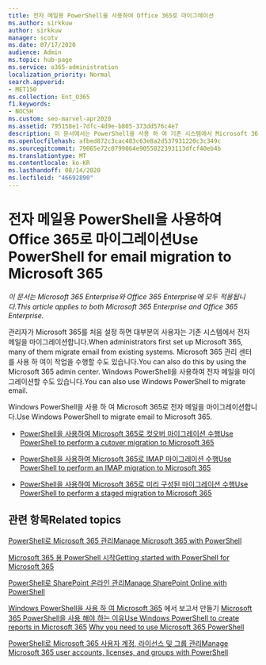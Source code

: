 ```yaml
---
title: 전자 메일용 PowerShell을 사용하여 Office 365로 마이그레이션
ms.author: sirkkuw
author: sirkkuw
manager: scotv
ms.date: 07/17/2020
audience: Admin
ms.topic: hub-page
ms.service: o365-administration
localization_priority: Normal
search.appverid:
- MET150
ms.collection: Ent_O365
f1.keywords:
- NOCSH
ms.custom: seo-marvel-apr2020
ms.assetid: 795158e1-7dfc-4d9e-b805-373dd576c4e7
description: 이 문서에서는 PowerShell을 사용 하 여 기존 시스템에서 Microsoft 365으로 전자 메일을 마이그레이션하는 방법을 알아봅니다.
ms.openlocfilehash: afbed872c3cac483c63e8a2d537931220c3c349c
ms.sourcegitcommit: 79065e72c0799064e9055022393113dfcf40eb4b
ms.translationtype: MT
ms.contentlocale: ko-KR
ms.lasthandoff: 08/14/2020
ms.locfileid: "46692890"
---
```

# <a name="use-powershell-for-email-migration-to-microsoft-365"></a><span data-ttu-id="7a793-103">전자 메일용 PowerShell을 사용하여 Office 365로 마이그레이션</span><span class="sxs-lookup"><span data-stu-id="7a793-103">Use PowerShell for email migration to Microsoft 365</span></span>

<span data-ttu-id="7a793-104">*이 문서는 Microsoft 365 Enterprise와 Office 365 Enterprise에 모두 적용됩니다.*</span><span class="sxs-lookup"><span data-stu-id="7a793-104">*This article applies to both Microsoft 365 Enterprise and Office 365 Enterprise.*</span></span>

<span data-ttu-id="7a793-105">관리자가 Microsoft 365를 처음 설정 하면 대부분의 사용자는 기존 시스템에서 전자 메일을 마이그레이션합니다.</span><span class="sxs-lookup"><span data-stu-id="7a793-105">When administrators first set up Microsoft 365, many of them migrate email from existing systems.</span></span> <span data-ttu-id="7a793-106">Microsoft 365 관리 센터를 사용 하 여이 작업을 수행할 수도 있습니다.</span><span class="sxs-lookup"><span data-stu-id="7a793-106">You can also do this by using the Microsoft 365 admin center.</span></span> <span data-ttu-id="7a793-107">Windows PowerShell을 사용하여 전자 메일을 마이그레이션할 수도 있습니다.</span><span class="sxs-lookup"><span data-stu-id="7a793-107">You can also use Windows PowerShell to migrate email.</span></span>
  
<span data-ttu-id="7a793-108">Windows PowerShell을 사용 하 여 Microsoft 365로 전자 메일을 마이그레이션합니다.</span><span class="sxs-lookup"><span data-stu-id="7a793-108">Use Windows PowerShell to migrate email to Microsoft 365.</span></span> 
  
- [<span data-ttu-id="7a793-109">PowerShell을 사용하여 Microsoft 365로 컷오버 마이그레이션 수행</span><span class="sxs-lookup"><span data-stu-id="7a793-109">Use PowerShell to perform a cutover migration to Microsoft 365</span></span>](use-powershell-to-perform-a-cutover-migration-to-microsoft-365.md)
    
- [<span data-ttu-id="7a793-110">PowerShell을 사용하여 Microsoft 365로 IMAP 마이그레이션 수행</span><span class="sxs-lookup"><span data-stu-id="7a793-110">Use PowerShell to perform an IMAP migration to Microsoft 365</span></span>](use-powershell-to-perform-an-imap-migration-to-microsoft-365.md)
    
- [<span data-ttu-id="7a793-111">PowerShell을 사용하여 Microsoft 365로 미리 구성된 마이그레이션 수행</span><span class="sxs-lookup"><span data-stu-id="7a793-111">Use PowerShell to perform a staged migration to Microsoft 365</span></span>](use-powershell-to-perform-a-staged-migration-to-microsoft-365.md)
    
## <a name="related-topics"></a><span data-ttu-id="7a793-112">관련 항목</span><span class="sxs-lookup"><span data-stu-id="7a793-112">Related topics</span></span>

[<span data-ttu-id="7a793-113">PowerShell로 Microsoft 365 관리</span><span class="sxs-lookup"><span data-stu-id="7a793-113">Manage Microsoft 365 with PowerShell</span></span>](manage-microsoft-365-with-microsoft-365-powershell.md)
  
[<span data-ttu-id="7a793-114">Microsoft 365 용 PowerShell 시작</span><span class="sxs-lookup"><span data-stu-id="7a793-114">Getting started with PowerShell for Microsoft 365</span></span>](getting-started-with-microsoft-365-powershell.md)
  
[<span data-ttu-id="7a793-115">PowerShell로 SharePoint 온라인 관리</span><span class="sxs-lookup"><span data-stu-id="7a793-115">Manage SharePoint Online with PowerShell</span></span>](manage-sharepoint-online-with-microsoft-365-powershell.md)
  
<span data-ttu-id="7a793-116">[Windows PowerShell을 사용 하 여 Microsoft 365](use-windows-powershell-to-create-reports-in-microsoft-365.md) 
 에서 보고서 만들기 [Microsoft 365 PowerShell을 사용 해야 하는 이유](why-you-need-to-use-microsoft-365-powershell.md)</span><span class="sxs-lookup"><span data-stu-id="7a793-116">[Use Windows PowerShell to create reports in Microsoft 365](use-windows-powershell-to-create-reports-in-microsoft-365.md)
[Why you need to use Microsoft 365 PowerShell](why-you-need-to-use-microsoft-365-powershell.md)</span></span>
  
[<span data-ttu-id="7a793-117">PowerShell로 Microsoft 365 사용자 계정, 라이선스 및 그룹 관리</span><span class="sxs-lookup"><span data-stu-id="7a793-117">Manage Microsoft 365 user accounts, licenses, and groups with PowerShell</span></span>](manage-user-accounts-and-licenses-with-microsoft-365-powershell.md)

